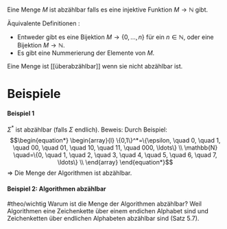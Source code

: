 Eine Menge $M$ ist abzählbar falls es eine injektive Funktion $M \rightarrow \mathbb{N}$ gibt.

Äquivalente Definitionen :
- Entweder gibt es eine Bijektion $M \rightarrow\{0, \ldots, n\}$ für ein $n \in \mathbb{N}$, oder eine Bijektion $M \rightarrow \mathbb{N}$.
- Es gibt eine Nummerierung der Elemente von $M$.

Eine Menge ist [[überabzählbar]] wenn sie nicht abzählbar ist.


# Beispiele
#### Beispiel 1
$\Sigma^*$ ist abzählbar (falls $\Sigma$ endlich).
	Beweis:
	Durch Beispiel:
	$$\begin{equation*}
	\begin{array}{l}
	\{0,1\}^*=\{\epsilon, \quad 0, \quad 1, \quad 00, \quad 01, \quad 10, \quad 11, \quad 000, \ldots\} \\
	\mathbb{N} \quad=\{0, \quad 1, \quad 2, \quad 3, \quad 4, \quad 5, \quad 6, \quad 7, \ldots\} \\
	\end{array}
	\end{equation*}$$
	$\Longrightarrow$ Die Menge der Algorithmen ist abzählbar.

#### Beispiel 2: Algorithmen abzählbar
#theo/wichtig 
Warum ist die Menge der Algorithmen abzählbar?
	Weil Algorithmen eine Zeichenkette über einem endichen Alphabet sind und Zeichenketten über endlichen Alphabeten abzählbar sind (Satz 5.7).

